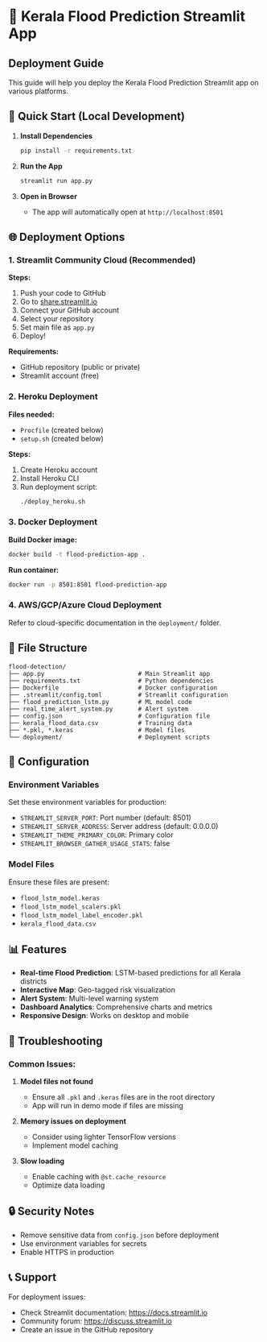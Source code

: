 # 🌊 Kerala Flood Prediction Streamlit App

## Deployment Guide

This guide will help you deploy the Kerala Flood Prediction Streamlit app on various platforms.

## 🚀 Quick Start (Local Development)

1. **Install Dependencies**
   ```bash
   pip install -r requirements.txt
   ```

2. **Run the App**
   ```bash
   streamlit run app.py
   ```

3. **Open in Browser**
   - The app will automatically open at `http://localhost:8501`

## 🌐 Deployment Options

### 1. Streamlit Community Cloud (Recommended)

**Steps:**
1. Push your code to GitHub
2. Go to [share.streamlit.io](https://share.streamlit.io)
3. Connect your GitHub account
4. Select your repository
5. Set main file as `app.py`
6. Deploy!

**Requirements:**
- GitHub repository (public or private)
- Streamlit account (free)

### 2. Heroku Deployment

**Files needed:**
- `Procfile` (created below)
- `setup.sh` (created below)

**Steps:**
1. Create Heroku account
2. Install Heroku CLI
3. Run deployment script:
   ```bash
   ./deploy_heroku.sh
   ```

### 3. Docker Deployment

**Build Docker image:**
```bash
docker build -t flood-prediction-app .
```

**Run container:**
```bash
docker run -p 8501:8501 flood-prediction-app
```

### 4. AWS/GCP/Azure Cloud Deployment

Refer to cloud-specific documentation in the `deployment/` folder.

## 📁 File Structure

```
flood-detection/
├── app.py                          # Main Streamlit app
├── requirements.txt                # Python dependencies
├── Dockerfile                      # Docker configuration
├── .streamlit/config.toml          # Streamlit configuration
├── flood_prediction_lstm.py        # ML model code
├── real_time_alert_system.py       # Alert system
├── config.json                     # Configuration file
├── kerala_flood_data.csv           # Training data
├── *.pkl, *.keras                  # Model files
└── deployment/                     # Deployment scripts
```

## 🔧 Configuration

### Environment Variables
Set these environment variables for production:

- `STREAMLIT_SERVER_PORT`: Port number (default: 8501)
- `STREAMLIT_SERVER_ADDRESS`: Server address (default: 0.0.0.0)
- `STREAMLIT_THEME_PRIMARY_COLOR`: Primary color
- `STREAMLIT_BROWSER_GATHER_USAGE_STATS`: false

### Model Files
Ensure these files are present:
- `flood_lstm_model.keras`
- `flood_lstm_model_scalers.pkl`
- `flood_lstm_model_label_encoder.pkl`
- `kerala_flood_data.csv`

## 📊 Features

- **Real-time Flood Prediction**: LSTM-based predictions for all Kerala districts
- **Interactive Map**: Geo-tagged risk visualization
- **Alert System**: Multi-level warning system
- **Dashboard Analytics**: Comprehensive charts and metrics
- **Responsive Design**: Works on desktop and mobile

## 🐛 Troubleshooting

### Common Issues:

1. **Model files not found**
   - Ensure all `.pkl` and `.keras` files are in the root directory
   - App will run in demo mode if files are missing

2. **Memory issues on deployment**
   - Consider using lighter TensorFlow versions
   - Implement model caching

3. **Slow loading**
   - Enable caching with `@st.cache_resource`
   - Optimize data loading

## 🔒 Security Notes

- Remove sensitive data from `config.json` before deployment
- Use environment variables for secrets
- Enable HTTPS in production

## 📞 Support

For deployment issues:
- Check Streamlit documentation: https://docs.streamlit.io
- Community forum: https://discuss.streamlit.io
- Create an issue in the GitHub repository